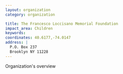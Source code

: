 ```yaml
---
layout: organization
category: organization

title: The Francesco Loccisano Memorial Foundation
impact_area: Children
keywords: 
coordinates: 40.6177,-74.0147
address: |
  P.O. Box 237
  Brooklyn NY 11228
---
```

Organization's overview
